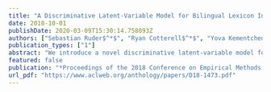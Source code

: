 ```yaml
---
title: "A Discriminative Latent-Variable Model for Bilingual Lexicon Induction"
date: 2018-10-01
publishDate: 2020-03-09T15:30:14.758093Z
authors: ["Sebastian Ruder$^*$", "Ryan Cotterell$^*$", "Yova Kementchedjhieva", "Anders Søgaard"]
publication_types: ["1"]
abstract: "We introduce a novel discriminative latent-variable model for the task of bilingual lexicon induction. Our model combines the bipartite matching dictionary prior of Haghighi et al. (2008) with a state-of-the-art embedding-based approach. To train the model, we derive an efficient Viterbi EM algorithm. We provide empirical improvements on six language pairs under two metrics and show that the prior theoretically and empirically helps to mitigate the hubness problem. We also demonstrate how previous work may be viewed as a similarly fashioned latent-variable model, albeit with a different prior."
featured: false
publication: "*Proceedings of the 2018 Conference on Empirical Methods in Natural Language Processing*"
url_pdf: "https://www.aclweb.org/anthology/papers/D18-1473.pdf"
---
```


